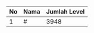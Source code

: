 | No | Nama            | Jumlah Level |
|----|-----------------|--------------|
| 1  | #    |    3948        |
